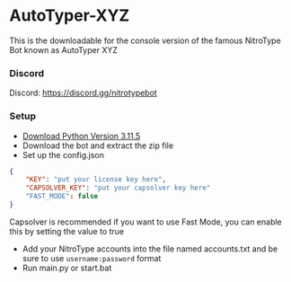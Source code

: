 # AutoTyper-XYZ
This is the downloadable for the console version of the famous NitroType Bot known as AutoTyper XYZ

### Discord
Discord: https://discord.gg/nitrotypebot

### Setup
- [Download Python Version 3.11.5](https://www.python.org/downloads/)
- Download the bot and extract the zip file
- Set up the config.json
```json
{
    "KEY": "put your license key here",
    "CAPSOLVER_KEY": "put your capsolver key here"
    "FAST_MODE": false
}
```
Capsolver is recommended if you want to use Fast Mode, you can enable this by setting the value to true
- Add your NitroType accounts into the file named accounts.txt and be sure to use `username:password` format
- Run main.py or start.bat
